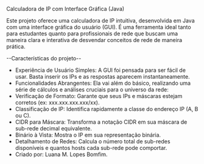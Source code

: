 Calculadora de IP com Interface Gráfica (Java)

Este projeto oferece uma calculadora de IP intuitiva, desenvolvida em Java com uma interface gráfica do usuário (GUI). É uma ferramenta ideal tanto para estudantes quanto para profissionais de rede que buscam uma maneira clara e interativa de desvendar conceitos de rede de maneira prática.

--Características do projeto--
- Experiência de Usuário Simples: A GUI foi pensada para ser fácil de usar. Basta inserir os IPs e as respostas aparecem instantaneamente.
- Funcionalidades Abrangentes: Ela vai além do básico, realizando uma série de cálculos e análises cruciais para o universo da rede:
- Verificação de Formato: Garante que seus IPs e máscaras estejam corretos (ex: xxx.xxx.xxx.xxx/xx).
- Classificação de IP: Identifica rapidamente a classe do endereço IP (A, B ou C).
- CIDR para Máscara: Transforma a notação CIDR em sua máscara de sub-rede decimal equivalente.
- Binário à Vista: Mostra o IP em sua representação binária.
- Detalhamento de Redes: Calcula o número total de sub-redes disponíveis e quantos hosts cada sub-rede pode comportar.
- Criado por: Luana M. Lopes Bomfim. 
